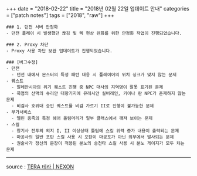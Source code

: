 +++
date = "2018-02-22"
title = "2018년 02월 22일 업데이트 안내"
categories = ["patch notes"]
tags = ["2018", "raw"]
+++

```
### 1. 던전 서버 안정화
- 던전 플레이 시 발생했던 끊김 및 렉 현상 완화를 위한 안정화 작업이 진행되었습니다.

### 2. Proxy 차단
- Proxy 사용 차단 보완 업데이트가 진행되었습니다.

### [버그수정]
- 던전
  - 던전 내에서 몬스터의 특정 패턴 대응 시 플레이어의 위치 싱크가 맞지 않는 문제
- 퀘스트
  - 알레만시아의 위기 퀘스트 진행 중 NPC 대사의 지역명이 잘못 표기된 문제
  - 폭염의 산맥의 슈리안 대항기지에 유레시안 실버레인, 키이나 란 NPC가 존재하지 않는 문제
  - 비검사 호위대 승인 퀘스트를 비검 가르기 II로 진행이 불가능한 문제
- 부가서비스
  - 엘린 종족의 특정 헤어 올림머리가 일부 클래스에서 깨져 보이는 문제
- 스킬
  - 창기사 전투의 의지 I, II 이상상태 툴팁에 스킬 위력 증가 내용이 출력되는 문제
  - 마공사의 일반 포탄 스킬 사용 시 포탄이 마공포가 아닌 외부에서 발사되는 문제
  - 권술사가 정신의 문장이 적용된 분노의 승천타 스킬 사용 시 분노 게이지가 모두 차는 문제
```

----

source : [TERA 테라 | NEXON](http://tera.nexon.com/news/update/view.aspx?n4articlesn=320)
